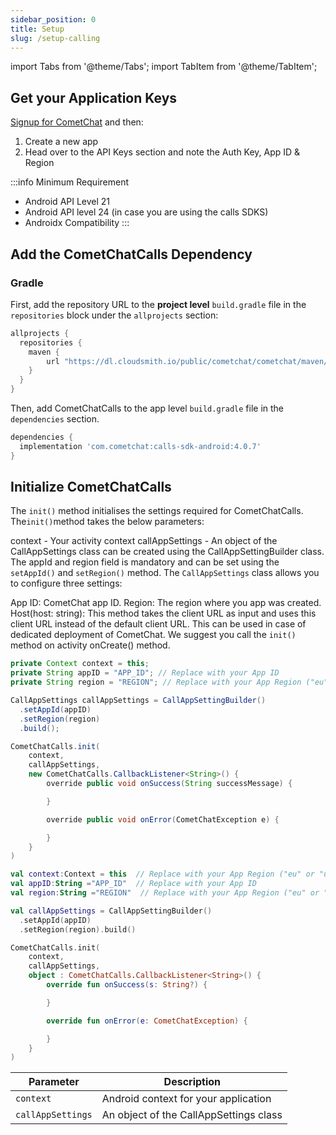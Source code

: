 ```yaml
---
sidebar_position: 0
title: Setup
slug: /setup-calling
---
```


import Tabs from '@theme/Tabs';
import TabItem from '@theme/TabItem';

## Get your Application Keys

[Signup for CometChat](https://app.cometchat.com/signup) and then:

1. Create a new app
2. Head over to the API Keys section and note the Auth Key, App ID & Region

:::info Minimum Requirement

- Android API Level 21
- Android API level 24 (in case you are using the calls SDKS)
- Androidx Compatibility
  :::

## Add the CometChatCalls Dependency

### Gradle

First, add the repository URL to the **project level** `build.gradle` file in the `repositories` block under the `allprojects` section:

<Tabs>
<TabItem value="Groovy" label="Groovy">

```groovy
allprojects {
  repositories {
    maven {
        url "https://dl.cloudsmith.io/public/cometchat/cometchat/maven/"
    }
  }
}
```

</TabItem>
</Tabs>

Then, add CometChatCalls to the app level `build.gradle` file in the `dependencies` section.

<Tabs>
<TabItem value="Groovy" label="Groovy">

```groovy
dependencies {
  implementation 'com.cometchat:calls-sdk-android:4.0.7'
}
```

</TabItem>
</Tabs>

## Initialize CometChatCalls

The `init()` method initialises the settings required for CometChatCalls. The`init()`method takes the below parameters:

context - Your activity context
callAppSettings - An object of the CallAppSettings class can be created using the CallAppSettingBuilder class. The appId and region field is mandatory and can be set using the `setAppId()` and `setRegion()` method.
The `CallAppSettings` class allows you to configure three settings:

App ID: CometChat app ID.
Region: The region where you app was created.
Host(host: string): This method takes the client URL as input and uses this client URL instead of the default client URL. This can be used in case of dedicated deployment of CometChat.
We suggest you call the `init()` method on activity onCreate() method.

<Tabs>
<TabItem value="Java" label="Java">

```java
private Context context = this;
private String appID = "APP_ID"; // Replace with your App ID
private String region = "REGION"; // Replace with your App Region ("eu" or "us")

CallAppSettings callAppSettings = CallAppSettingBuilder()
  .setAppId(appID)
  .setRegion(region)
  .build();

CometChatCalls.init(
    context,
    callAppSettings,
    new CometChatCalls.CallbackListener<String>() {
        override public void onSuccess(String successMessage) {

        }

        override public void onError(CometChatException e) {

        }
    }
)
```

</TabItem>
<TabItem value="Kotlin" label="Kotlin">

```kotlin
val context:Context = this  // Replace with your App Region ("eu" or "us")
val appID:String ="APP_ID"  // Replace with your App ID
val region:String ="REGION"  // Replace with your App Region ("eu" or "us")

val callAppSettings = CallAppSettingBuilder()
  .setAppId(appID)
  .setRegion(region).build()

CometChatCalls.init(
    context,
    callAppSettings,
    object : CometChatCalls.CallbackListener<String>() {
        override fun onSuccess(s: String?) {

        }

        override fun onError(e: CometChatException) {

        }
    }
)
```

</TabItem>
</Tabs>

| Parameter         | Description                            |
| ----------------- | -------------------------------------- |
| `context`         | Android context for your application   |
| `callAppSettings` | An object of the CallAppSettings class |
